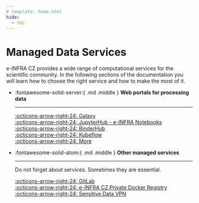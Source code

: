 ```yaml
---
# template: home.html
hide:
  - toc
---
```


# Managed Data Services

e-INFRA CZ provides a wide range of computational services for the scientific community. In the following sections of the documentation you will learn how to choose the right service and how to make the most of it.

<div class="grid cards" markdown>

-   :fontawesome-solid-server:{ .md .middle } __Web portals for processing data__

    ---

    <!-- It is possible to choose level of service from virtualization to managed container engine. -->

    [:octicons-arrow-right-24: Galaxy](https://wiki.metacentrum.cz/wiki/Galaxy#RepeatExplorer_Galaxy)   
    [:octicons-arrow-right-24: JupyterHub - e-INFRA Notebooks](./portals/jupyterhub/)   
    [:octicons-arrow-right-24: BinderHub](./portals/binderhub/)   
    [:octicons-arrow-right-24: Kubeflow](./portals/kubeflow/)   
    [:octicons-arrow-right-24: More](./concepts/)

-   :fontawesome-solid-atom:{ .md .middle } __Other managed services__

    ---

    Do not forget about services. Sometimes they are essential.

    [:octicons-arrow-right-24: GitLab](https://gitlab.ics.muni.cz)   
    [:octicons-arrow-right-24: e-INFRA CZ Private Docker Registry](https://hub.cerit.io)   
    [:octicons-arrow-right-24: Sensitive Data VPN](./network/secure-vpn/)   


</div>
